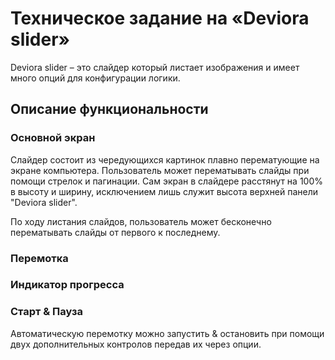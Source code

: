 # Техническое задание на «Deviora slider»

Deviora slider – это слайдер который листает изображения и имеет много опций для конфигурации логики.

## Описание функциональности
### Основной экран
Слайдер состоит из чередующихся картинок плавно перематующие на экране компьютера. Пользователь может перематывать слайды при помощи стрелок и пагинации. Сам экран в слайдере расстянут на 100% в высоту и ширину, исключением лишь служит высота верхней панели "Deviora slider".

По ходу листания слайдов, пользователь может бесконечно перематывать слайды от первого к последнему.

### Перемотка

### Индикатор прогресса

### Старт & Пауза
Автоматическую перемотку можно запустить & остановить при помощи двух дополнительных контролов передав их через опции.
